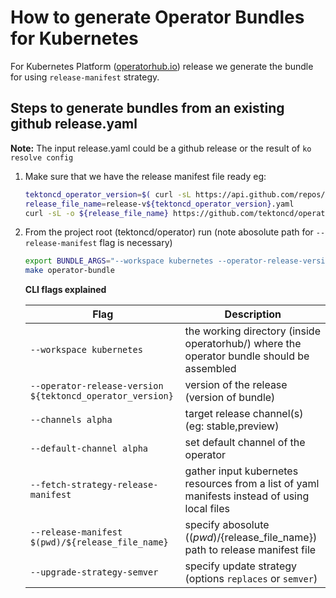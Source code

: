 # How to generate Operator Bundles for Kubernetes

For Kubernetes Platform ([operatorhub.io](https://operatorhub.io)) release we generate the
bundle for using `release-manifest` strategy.

## Steps to generate bundles from an existing github release.yaml

**Note:** The input release.yaml could be a github release or the result of `ko resolve config`

1. Make sure that we have the release manifest file ready
   eg:
   ```bash
   tektoncd_operator_version=$( curl -sL https://api.github.com/repos/tektoncd/operator/releases | jq  -r '.[].tag_name' | sort -Vr | head -n 1 | tr -d 'v')
   release_file_name=release-v${tektoncd_operator_version}.yaml
   curl -sL -o ${release_file_name} https://github.com/tektoncd/operator/releases/download/v${tektoncd_operator_version}/release.notags.yaml
   ```

2. From the project root (tektoncd/operator) run (note abosolute path for `--release-manifest` flag is necessary)

    ```bash
    export BUNDLE_ARGS="--workspace kubernetes --operator-release-version ${tektoncd_operator_version} --channels alpha --default-channel alpha --fetch-strategy-release-manifest --release-manifest $(pwd)/${release_file_name} --upgrade-strategy-semver"
    make operator-bundle
    ```

   **CLI flags explained**

   | Flag                                                      | Description                                                                                  |
   | --------------------------------------------------------- | -------------------------------------------------------------------------------------------- |
   | `--workspace kubernetes`                                  | the working directory (inside operatorhub/) where the operator bundle should be assembled    |
   | `--operator-release-version ${tektoncd_operator_version}` | version of the release (version of bundle)                                                   |
   | `--channels alpha`                                        | target release channel(s) (eg: stable,preview)                                               |
   | `--default-channel alpha`                                 | set default channel of the operator                                                          |
   | `--fetch-strategy-release-manifest`                       | gather input kubernetes resources from a list of yaml manifests instead of using local files |
   | `--release-manifest $(pwd)/${release_file_name}`          | specify abosolute ($(pwd)/${release_file_name}) path to release manifest file                |
   | `--upgrade-strategy-semver`                               | specify update strategy (options `replaces` or `semver`)                                     |
